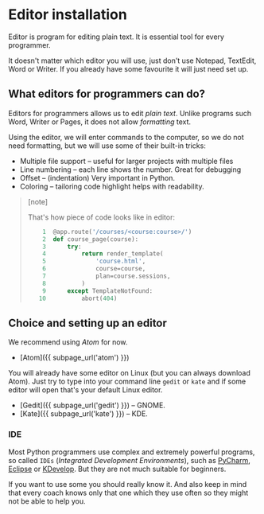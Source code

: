 # Editor installation

Editor is program for editing plain text. It is essential tool for 
every programmer.

It doesn't matter which editor you will use, just don't use
Notepad, TextEdit, Word or Writer.
If you already have some favourite it will just need set up.


## What editors for programmers can do?

Editors for programmers allows us to edit *plain text*. Unlike programs such Word, 
Writer or Pages, it does not allow *formatting* text.

Using the editor, we will enter commands to the computer, so we do not need formatting, 
but we will use some of their built-in tricks:
* Multiple file support – useful for larger projects with multiple files
* Line numbering – each line shows the number. Great for debugging
* Offset – (indentation) Very important in Python.
* Coloring – tailoring code highlight helps with readability. 



> [note]
>
> That's how piece of code looks like in editor:
>
> ```python
>     1  @app.route('/courses/<course:course>/')
>     2  def course_page(course):
>     3      try:
>     4          return render_template(
>     5              'course.html',
>     6              course=course,
>     7              plan=course.sessions,
>     8          )
>     9      except TemplateNotFound:
>    10          abort(404)
> ```


## Choice and setting up an editor

We recommend using *Atom* for now.

* [Atom]({{ subpage_url('atom') }}) 

You will already have some editor on Linux (but you can always download Atom).
Just try to type into your command line `gedit` or `kate` and if some editor 
will open that's your default Linux editor.

* [Gedit]({{ subpage_url('gedit') }}) – GNOME.
* [Kate]({{ subpage_url('kate') }}) – KDE.




### IDE

Most Python programmers use complex and extremely powerful programs, so called `IDEs` 
(*Integrated Development Environments*),
such as [PyCharm], [Eclipse] or [KDevelop].
But they are not much suitable for beginners.

If you want to use some you should really know it. And also keep in mind
that every coach knows only that one which they use often so they might not
be able to help you.

[PyCharm]: https://www.jetbrains.com/pycharm/
[Eclipse]: https://eclipse.org/
[KDevelop]: https://www.kdevelop.org/

